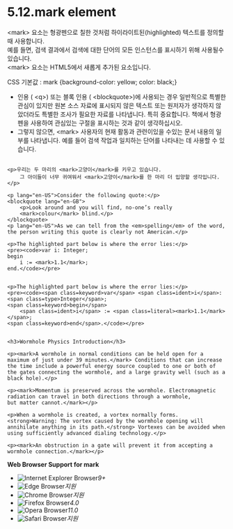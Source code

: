 # 5.12.mark element

&lt;mark&gt; 요소는 형광펜으로 칠한 것처럼 하이라이트된\(highlighted\) 텍스트를 정의할 때 사용합니다.  
예를 들면, 검색 결과에서 검색에 대한 단어의 모든 인스턴스를 표시하기 위해 사용될수 있습니다.  
&lt;mark&gt; 요소는 HTML5에서 새롭게 추가된 요소입니다.  
  
CSS 기본값 : mark {background-color: yellow; color: black;}

* 인용 \( &lt;q&gt;\) 또는 블록 인용 \( &lt;blockquote&gt;\)에 사용되는 경우 일반적으로 특별한 관심이 있지만 원본 소스 자료에 표시되지 않은 텍스트 또는 원저자가 생각하지 않았더라도 특별한 조사가 필요한 자료를 나타냅니다. 특히 중요합니다. 책에서 형광펜을 사용하여 관심있는 구절을 표시하는 것과 같이 생각하십시오.
* 그렇지 않으면, &lt;mark&gt; 사용자의 현재 활동과 관련이있을 수있는 문서 내용의 일부를 나타냅니다. 예를 들어 검색 작업과 일치하는 단어를 나타내는 데 사용할 수 있습니다.

```text

<p>우리는 두 마리의 <mark>고양이</mark>를 키우고 있습니다.
	그 아이들이 너무 귀여워서 <mark>고양이</mark>를 한 마리 더 입양할 생각입니다.</p>

<p lang="en-US">Consider the following quote:</p>
<blockquote lang="en-GB">
	<p>Look around and you will find, no-one’s really
	<mark>colour</mark> blind.</p>
</blockquote>
<p lang="en-US">As we can tell from the <em>spelling</em> of the word,
the person writing this quote is clearly not American.</p>

<p>The highlighted part below is where the error lies:</p>
<pre><code>var i: Integer;
begin
    i := <mark>1.1</mark>;
end.</code></pre>


<p>The highlighted part below is where the error lies:</p>
<pre><code><span class=keyword>var</span> <span class=ident>i</span>: <span class=type>Integer</span>;
<span class=keyword>begin</span>
	<span class=ident>i</span> := <span class=literal><mark>1.1</mark></span>;
<span class=keyword>end</span>.</code></pre>


<h3>Wormhole Physics Introduction</h3>

<p><mark>A wormhole in normal conditions can be held open for a
maximum of just under 39 minutes.</mark> Conditions that can increase
the time include a powerful energy source coupled to one or both of
the gates connecting the wormhole, and a large gravity well (such as a
black hole).</p>

<p><mark>Momentum is preserved across the wormhole. Electromagnetic
radiation can travel in both directions through a wormhole,
but matter cannot.</mark></p>

<p>When a wormhole is created, a vortex normally forms.
<strong>Warning: The vortex caused by the wormhole opening will
annihilate anything in its path.</strong> Vortexes can be avoided when
using sufficiently advanced dialing technology.</p>

<p><mark>An obstruction in a gate will prevent it from accepting a
wormhole connection.</mark></p>
```

**Web Browser Support for mark**

* ![Internet Explorer Browser](images/icon/ico_ie-true.png)_9+_
* ![Edge Browser](images/icon/ico_edge-true.png)_지원_
* ![Chrome Browser](images/icon/ico_chrome-true.png)_지원_
* ![Firefox Browser](images/icon/ico_firefox-true.png)_4.0_
* ![Opera Browser](images/icon/ico_opera-true.png)_11.0_
* ![Safari Browser](images/icon/ico_safari-true.png)_지원_

